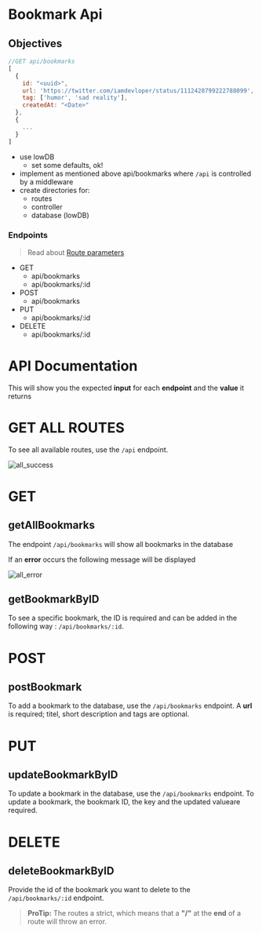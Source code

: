 # Bookmark Api

## Objectives

```js
//GET api/bookmarks
[
  {
    id: "<uuid>",
    url: 'https://twitter.com/iamdevloper/status/1112428799222788099',
    tag: ['humor', 'sad reality'],
    createdAt: "<Date>"
  },
  {
    ...
  }
]
```

- use lowDB
  - set some defaults, ok!
- implement as mentioned above api/bookmarks where `/api` is controlled by a middleware
- create directories for:
  - routes
  - controller
  - database (lowDB)

### Endpoints

> Read about [Route parameters](https://expressjs.com/en/guide/routing.html#route-parameters)

- GET
  - api/bookmarks
  - api/bookmarks/:id
- POST
  - api/bookmarks
- PUT
  - api/bookmarks/:id
- DELETE
  - api/bookmarks/:id

# API Documentation

This will show you the expected **input** for each **endpoint** and the **value** it returns

# GET ALL ROUTES

To see all available routes, use the `/api` endpoint.

![all_success](https://user-images.githubusercontent.com/44833666/57297961-446d4b80-70d1-11e9-9ca9-b30f2ecb9d4a.png)

# GET

## getAllBookmarks

The endpoint `/api/bookmarks` will show all bookmarks in the database

If an **error** occurs the following message will be displayed

![all_error](https://user-images.githubusercontent.com/44833666/57298353-45eb4380-70d2-11e9-9229-01cde10990dd.png)

## getBookmarkByID

To see a specific bookmark, the ID is required and can be added in the following way : `/api/bookmarks/:id`.

# POST

## postBookmark

To add a bookmark to the database, use the `/api/bookmarks` endpoint. A **url** is required; titel, short description and tags are optional.

# PUT

## updateBookmarkByID

To update a bookmark in the database, use the `/api/bookmarks` endpoint. To update a bookmark, the bookmark ID, the key and the updated valueare required.

# DELETE

## deleteBookmarkByID

Provide the id of the bookmark you want to delete to the `/api/bookmarks/:id` endpoint.

> **ProTip:** The routes a strict, which means that a **"/"** at the **end** of a route will throw an error.
